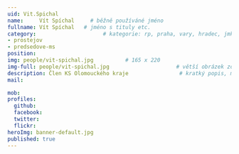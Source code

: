 ```yaml
---
uid: Vit.Spichal
name:     Vít Spíchal     # běžně používáné jméno
fullname: Vít Spíchal   # jméno s tituly etc.
category:                     # kategorie: rp, praha, vary, hradec, jmk, senat
- prostejov
- predsedove-ms
position:
img: people/vit-spichal.jpg          # 165 x 220
img-full: people/vit-spichal.jpg                     # větší obrázek zobrazený na podrobném profilu
description: Člen KS Olomouckého kraje                # kratký popis, max 160 znaků
mail:

mob:         
profiles:
  github:
  facebook:       
  twitter:        
  flickr:       
heroImg: banner-default.jpg
published: true
---
```

